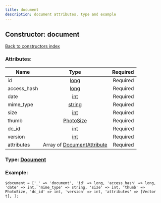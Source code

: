 ```yaml
---
title: document
description: document attributes, type and example
---
```

## Constructor: document  
[Back to constructors index](index.md)



### Attributes:

| Name     |    Type       | Required |
|----------|:-------------:|---------:|
|id|[long](../types/long.md) | Required|
|access\_hash|[long](../types/long.md) | Required|
|date|[int](../types/int.md) | Required|
|mime\_type|[string](../types/string.md) | Required|
|size|[int](../types/int.md) | Required|
|thumb|[PhotoSize](../types/PhotoSize.md) | Required|
|dc\_id|[int](../types/int.md) | Required|
|version|[int](../types/int.md) | Required|
|attributes|Array of [DocumentAttribute](../types/DocumentAttribute.md) | Required|



### Type: [Document](../types/Document.md)


### Example:

```
$document = ['_' => 'document', 'id' => long, 'access_hash' => long, 'date' => int, 'mime_type' => string, 'size' => int, 'thumb' => PhotoSize, 'dc_id' => int, 'version' => int, 'attributes' => [Vector t], ];
```  

